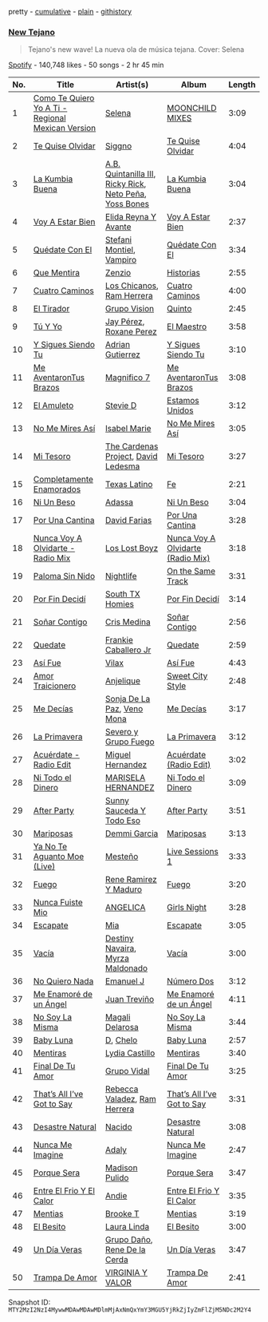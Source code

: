 pretty - [cumulative](/playlists/cumulative/37i9dQZF1DX19FiqS4SYCP.md) - [plain](/playlists/plain/37i9dQZF1DX19FiqS4SYCP) - [githistory](https://github.githistory.xyz/mackorone/spotify-playlist-archive/blob/main/playlists/plain/37i9dQZF1DX19FiqS4SYCP)

### [New Tejano](https://open.spotify.com/playlist/37i9dQZF1DX19FiqS4SYCP)

> Tejano's new wave! La nueva ola de música tejana\. Cover: Selena

[Spotify](https://open.spotify.com/user/spotify) - 140,748 likes - 50 songs - 2 hr 45 min

| No. | Title | Artist(s) | Album | Length |
|---|---|---|---|---|
| 1 | [Como Te Quiero Yo A Ti \- Regional Mexican Version](https://open.spotify.com/track/4PUcIVtKlu3QXDraTWoleG) | [Selena](https://open.spotify.com/artist/6IE6z7DcZIT4Ml3Fh5Ivch) | [MOONCHILD MIXES](https://open.spotify.com/album/71Om9aLEMuwpmB0POX3amC) | 3:09 |
| 2 | [Te Quise Olvidar](https://open.spotify.com/track/2VNxymCFckL4FxsJ0VEn1q) | [Siggno](https://open.spotify.com/artist/6RTlv2UCWtRggV0rIo5TrN) | [Te Quise Olvidar](https://open.spotify.com/album/7DwEZWWBh00kkpUaFukdyE) | 4:04 |
| 3 | [La Kumbia Buena](https://open.spotify.com/track/7nbOH6UIl4bzK4N8xEYt07) | [A.B\. Quintanilla III](https://open.spotify.com/artist/5MP9bH9aUryiKQeUvABLIU), [Ricky Rick](https://open.spotify.com/artist/6BzRBfSDqaGM9lrG0YqO90), [Neto Peña](https://open.spotify.com/artist/0U5RYP2HMdGv2GhicLhkOI), [Yoss Bones](https://open.spotify.com/artist/0SmgVe3giVHaJjGmIz8xA4) | [La Kumbia Buena](https://open.spotify.com/album/28win3IYwvbgwb2D7imb23) | 3:04 |
| 4 | [Voy A Estar Bien](https://open.spotify.com/track/06LWooYxygsiwZOpDRmDNd) | [Elida Reyna Y Avante](https://open.spotify.com/artist/6FgcIpZBpVNOXHniQX9Oml) | [Voy A Estar Bien](https://open.spotify.com/album/1Y7pop8HETN2A8a7AVISXC) | 2:37 |
| 5 | [Quédate Con El](https://open.spotify.com/track/11QBmPdodhQsekFGZNYenY) | [Stefani Montiel](https://open.spotify.com/artist/68itzJPfdDLNgLecpEfaHI), [Vampiro](https://open.spotify.com/artist/0tzcColcnmXRisPnbE9VlK) | [Quédate Con El](https://open.spotify.com/album/0VAvg1yg2eL7TmReNFopnt) | 3:34 |
| 6 | [Que Mentira](https://open.spotify.com/track/0uj22DquolnlzugVhJyL3L) | [Zenzio](https://open.spotify.com/artist/6ByST7GNSkwOdZNonKr1Dg) | [Historias](https://open.spotify.com/album/24zRLTmgWMv01DSs1E3eQI) | 2:55 |
| 7 | [Cuatro Caminos](https://open.spotify.com/track/5e6sA4oUXLg7RDAgzMrpxr) | [Los Chicanos](https://open.spotify.com/artist/4CtmyXgladHink6882NHrX), [Ram Herrera](https://open.spotify.com/artist/36wLXYkjSzjSqQ41WcVczE) | [Cuatro Caminos](https://open.spotify.com/album/3EBl5JgK5IIjHGYcvebEyE) | 4:00 |
| 8 | [El Tirador](https://open.spotify.com/track/72jjeE9Vil9td0fRYrYVtf) | [Grupo Vision](https://open.spotify.com/artist/4WKOljIFPLglGQFFEK2HHJ) | [Quinto](https://open.spotify.com/album/5JYkTglD3KHRoBM3y42tCW) | 2:45 |
| 9 | [Tú Y Yo](https://open.spotify.com/track/36TiDvL5RmBeUs3W7Hh8Pr) | [Jay Pérez](https://open.spotify.com/artist/4YqSt6mlUQUKuPLsMTDWTC), [Roxane Perez](https://open.spotify.com/artist/35fvVqewj6umjnkCVNzV6V) | [El Maestro](https://open.spotify.com/album/6mqGvKuHLqYoAoCSMLkHj2) | 3:58 |
| 10 | [Y Sigues Siendo Tu](https://open.spotify.com/track/0pZhbuOqf3aO7U3scNQFEa) | [Adrian Gutierrez](https://open.spotify.com/artist/4WGAoIeSbercuZ6QRYitic) | [Y Sigues Siendo Tu](https://open.spotify.com/album/1LoHFvlwyybAXlR2uyr7JJ) | 3:10 |
| 11 | [Me AventaronTus Brazos](https://open.spotify.com/track/7g3iaR8GqMxSu3aoioQVB6) | [Magnifico 7](https://open.spotify.com/artist/6zuG09EcKizF0eInZDECWm) | [Me AventaronTus Brazos](https://open.spotify.com/album/0HyEqogdn00njcAvcERo0U) | 3:08 |
| 12 | [El Amuleto](https://open.spotify.com/track/686Fy8OcDeIuLSrojeDRdB) | [Stevie D](https://open.spotify.com/artist/5wwbWPiUZIgjYL2Al35scc) | [Estamos Unidos](https://open.spotify.com/album/7bNQ2cpz0PmfR7lQLskJrE) | 3:12 |
| 13 | [No Me Mires Así](https://open.spotify.com/track/0gikv397tFOxDdS3LvniqN) | [Isabel Marie](https://open.spotify.com/artist/1i4JicYEjrRhkORObJYf89) | [No Me Mires Así](https://open.spotify.com/album/56XSJKrTtu8k5SfKTlHI2z) | 3:05 |
| 14 | [Mi Tesoro](https://open.spotify.com/track/1tIcWX7l6ONDoomJWeizc5) | [The Cardenas Project](https://open.spotify.com/artist/10drv2wv284hpG7j1XLJFt), [David Ledesma](https://open.spotify.com/artist/10BCZee745Q0CYq61V2erB) | [Mi Tesoro](https://open.spotify.com/album/4Y0NtgWtAJvRvgo20xYRHy) | 3:27 |
| 15 | [Completamente Enamorados](https://open.spotify.com/track/1BlB8hz7J2RWgfyfPb56IH) | [Texas Latino](https://open.spotify.com/artist/4kPRMVSvX8w6G8bNIOLDaa) | [Fe](https://open.spotify.com/album/0x1psk0bOqvKzFIXg0kKa4) | 2:21 |
| 16 | [Ni Un Beso](https://open.spotify.com/track/2y14VU6cH3CrwW4dK38rlR) | [Adassa](https://open.spotify.com/artist/72kqSqk124Vnl1wtT6q9Fh) | [Ni Un Beso](https://open.spotify.com/album/0XLIIlnNmBnwOnZgvjePLp) | 3:04 |
| 17 | [Por Una Cantina](https://open.spotify.com/track/3BOfif4vJLha8mEkSXBQGV) | [David Farias](https://open.spotify.com/artist/4sMapIElnnyICCw5HzpElc) | [Por Una Cantina](https://open.spotify.com/album/3lDhrqJKRw8ZjU23TkTWpC) | 3:28 |
| 18 | [Nunca Voy A Olvidarte \- Radio Mix](https://open.spotify.com/track/4BE1uum58SKMg355mqJ1uW) | [Los Lost Boyz](https://open.spotify.com/artist/6exu6higN1IqyJ8kh5xU7K) | [Nunca Voy A Olvidarte \(Radio Mix\)](https://open.spotify.com/album/5UIk6eb8N8pcQSTk8pLVs9) | 3:18 |
| 19 | [Paloma Sin Nido](https://open.spotify.com/track/2DWsob6FCQvvqBhgBCzKxW) | [Nightlife](https://open.spotify.com/artist/2Ze33LupiJwJ9L7HusVyg8) | [On the Same Track](https://open.spotify.com/album/2XrPpixSLRPPOWRHEkTc2K) | 3:31 |
| 20 | [Por Fin Decidí](https://open.spotify.com/track/3IqyM1UkxCobbGc3uUN0XL) | [South TX Homies](https://open.spotify.com/artist/7yMp1Rpn2cWmZxvK4B95xq) | [Por Fin Decidí](https://open.spotify.com/album/1kgbKExAs7N14nY4nkLyMl) | 3:14 |
| 21 | [Soñar Contigo](https://open.spotify.com/track/271wwJ5SCaRqL9UglOu2KQ) | [Cris Medina](https://open.spotify.com/artist/61wVOp8MGMPQi3ZGvtGKpx) | [Soñar Contigo](https://open.spotify.com/album/79Y5ZqObPz9ggm1LHRZ5ab) | 2:56 |
| 22 | [Quedate](https://open.spotify.com/track/10aPjP4AFszpLKNPoQeJv7) | [Frankie Caballero Jr](https://open.spotify.com/artist/0XjGSfT3w9gccHfxcSFBCR) | [Quedate](https://open.spotify.com/album/2tcNInfjOxe4iJ4tq0V6bb) | 2:59 |
| 23 | [Así Fue](https://open.spotify.com/track/0rFblCCLFidTJBvLzJna19) | [Vilax](https://open.spotify.com/artist/2COneGRGNI8iBBjrYN0xHr) | [Así Fue](https://open.spotify.com/album/0pufIKSnkJQ9LPzaUBrBxf) | 4:43 |
| 24 | [Amor Traicionero](https://open.spotify.com/track/3NxxwK9L9Rxa8jTnRsh1OP) | [Anjelique](https://open.spotify.com/artist/5rUYI9AFsyUjwAYbQgl6Ww) | [Sweet City Style](https://open.spotify.com/album/0OATyzRpcnzyIwdcQ1W8pb) | 2:48 |
| 25 | [Me Decías](https://open.spotify.com/track/4i827y4gh3TA5mgFhCVDov) | [Sonja De La Paz](https://open.spotify.com/artist/4Z8RA77GGwuKlmpv5pLhR3), [Veno Mona](https://open.spotify.com/artist/37IPrPpo8zMf7SZ0qpMJpL) | [Me Decías](https://open.spotify.com/album/0NXgONfNEWQjke0cnaNKkZ) | 3:17 |
| 26 | [La Primavera](https://open.spotify.com/track/7et8aJ6TWT1tkkz94qAut3) | [Severo y Grupo Fuego](https://open.spotify.com/artist/6KZCZ4IGZLiJpvVysat6F6) | [La Primavera](https://open.spotify.com/album/6sE3Ckmu17RGYHFt2Hn4Hp) | 3:12 |
| 27 | [Acuérdate \- Radio Edit](https://open.spotify.com/track/2DCtNvMoYlYY3BujKpIxuu) | [Miguel Hernandez](https://open.spotify.com/artist/7BMCqnzzxaHokaimfVVzBF) | [Acuérdate \(Radio Edit\)](https://open.spotify.com/album/6lvLn0vnccMwGKD77kkAcz) | 3:02 |
| 28 | [Ni Todo el Dinero](https://open.spotify.com/track/32YP9PixXHJNLHvJWDlleP) | [MARISELA HERNANDEZ](https://open.spotify.com/artist/0hpmUWNOBWVBpjOHv54CFZ) | [Ni Todo el Dinero](https://open.spotify.com/album/0cu4MjortdALwwc0C5ImBR) | 3:09 |
| 29 | [After Party](https://open.spotify.com/track/0fwJhJYyD9tJcroxnKd6ts) | [Sunny Sauceda Y Todo Eso](https://open.spotify.com/artist/2KXYZbOjSl5DpNSFgOqFjP) | [After Party](https://open.spotify.com/album/4OPLsWeoUhOkq1R638KQnW) | 3:51 |
| 30 | [Mariposas](https://open.spotify.com/track/1Wrecl8aAHUDAYvLk40T4A) | [Demmi Garcia](https://open.spotify.com/artist/710H12NnJsInoaPljAMeuu) | [Mariposas](https://open.spotify.com/album/2a8oKOwOI3JO3SDpsvWTWd) | 3:13 |
| 31 | [Ya No Te Aguanto Moe \(Live\)](https://open.spotify.com/track/19XFBzG7g1PgRLGnGkLtZO) | [Mesteño](https://open.spotify.com/artist/4sDNXNlCrk7zHUZTYggE4K) | [Live Sessions 1](https://open.spotify.com/album/5AA8HtoQotv2XEHRyi29tX) | 3:33 |
| 32 | [Fuego](https://open.spotify.com/track/72AVNndCkM5kUUcKBS5pjD) | [Rene Ramirez Y Maduro](https://open.spotify.com/artist/6KTFRnm6tChi6OheSZqlJH) | [Fuego](https://open.spotify.com/album/4PYq6JhFzSGwC3ayQxfna6) | 3:20 |
| 33 | [Nunca Fuiste Mio](https://open.spotify.com/track/0gP1ympsL6ff8wIqo80eLB) | [ANGELICA](https://open.spotify.com/artist/0pFaDLD1l1EmgZyVSIlZ50) | [Girls Night](https://open.spotify.com/album/41UvCBCVsilTGZF6jgfXyM) | 3:28 |
| 34 | [Escapate](https://open.spotify.com/track/4BmeGs3pWDmCB060bZlJdq) | [Mia](https://open.spotify.com/artist/1QLoe4M9MBhNEQzOnpO9t5) | [Escapate](https://open.spotify.com/album/5yuEwmyEjOJCRfoln9KZ2c) | 3:05 |
| 35 | [Vacía](https://open.spotify.com/track/0MA7XbFRqIB55H7HOLZImY) | [Destiny Navaira](https://open.spotify.com/artist/3od00zk4OBhNuBGEIsqZ6e), [Myrza Maldonado](https://open.spotify.com/artist/4lDrc1fp7FQT0wYguA1cmk) | [Vacía](https://open.spotify.com/album/5VSAXB0RpdLQRdBRQAeP2g) | 3:00 |
| 36 | [No Quiero Nada](https://open.spotify.com/track/4C2BBpBPFGhCPnWTG52kQv) | [Emanuel J](https://open.spotify.com/artist/3zFXGHNABaAKnak0jm1EDq) | [Número Dos](https://open.spotify.com/album/4w2OL4DBZWL2GCb7hqaY07) | 3:12 |
| 37 | [Me Enamoré de un Ángel](https://open.spotify.com/track/7nlh8QxxK8zaEZP4fM34Gd) | [Juan Treviño](https://open.spotify.com/artist/0Gct7JOgXGrHRMaeQNCtvG) | [Me Enamoré de un Ángel](https://open.spotify.com/album/1melzNhjW9NP9TkXDcuJU3) | 4:11 |
| 38 | [No Soy La Misma](https://open.spotify.com/track/7auzwz7CpZaWkoImZpJ7nJ) | [Magali Delarosa](https://open.spotify.com/artist/7FadHQQ1vm93uZ6bAg2asc) | [No Soy La Misma](https://open.spotify.com/album/6JQUo2owykXVHzeAcXOqO8) | 3:44 |
| 39 | [Baby Luna](https://open.spotify.com/track/2esIHai39DyjOVdATc4IQo) | [D](https://open.spotify.com/artist/3z19maDGixbm2cj9WBaslb), [Chelo](https://open.spotify.com/artist/4vidKEkrzEnYWOuLcglMpw) | [Baby Luna](https://open.spotify.com/album/7k3fAmTcMwvDbT41SsFOPO) | 2:57 |
| 40 | [Mentiras](https://open.spotify.com/track/2lrZc4nus9FGtEGVYxUff6) | [Lydia Castillo](https://open.spotify.com/artist/2gG3FWRRb5Tm50fymompvs) | [Mentiras](https://open.spotify.com/album/6VaK942FzmA4EAGJCf9vyu) | 3:40 |
| 41 | [Final De Tu Amor](https://open.spotify.com/track/2z5Hj2JKmUsQUzQ9TIYRhD) | [Grupo Vidal](https://open.spotify.com/artist/7FCNesSEoaPmxc0eofRG4X) | [Final De Tu Amor](https://open.spotify.com/album/5w9djEjJOX1Fw0wAPcqjCv) | 3:25 |
| 42 | [That’s All I’ve Got to Say](https://open.spotify.com/track/5KsPuanYxsDOWzimkg8mpq) | [Rebecca Valadez](https://open.spotify.com/artist/6tdZAJLugGpySw6MoKxaet), [Ram Herrera](https://open.spotify.com/artist/36wLXYkjSzjSqQ41WcVczE) | [That’s All I’ve Got to Say](https://open.spotify.com/album/1NR8IEBqpsCxqD1vLNFD3u) | 3:31 |
| 43 | [Desastre Natural](https://open.spotify.com/track/5zk1dmLSh2CUHx6GLcFGwZ) | [Nacido](https://open.spotify.com/artist/030pUjPAmGDilkdlhevID5) | [Desastre Natural](https://open.spotify.com/album/1htmaiKnpjjbP3LubmTGDT) | 3:08 |
| 44 | [Nunca Me Imagine](https://open.spotify.com/track/6zPsXyvfaNhUn3SUySKbjT) | [Adaly](https://open.spotify.com/artist/032x2zeoMF26XF3TwSXccg) | [Nunca Me Imagine](https://open.spotify.com/album/6fmwfryuaaG0HJ1kuRo3mh) | 2:47 |
| 45 | [Porque Sera](https://open.spotify.com/track/49mlIVwL62ml0RIi01u5RB) | [Madison Pulido](https://open.spotify.com/artist/3uqd6Xta3sWDMEZha0dzwz) | [Porque Sera](https://open.spotify.com/album/3SUWloH93tzFK5eexbgt7L) | 3:47 |
| 46 | [Entre El Frio Y El Calor](https://open.spotify.com/track/3co2ntpL25hvhBdFPBYi7e) | [Andie](https://open.spotify.com/artist/499w0AaAbuVL9IIHbz0ZYT) | [Entre El Frio Y El Calor](https://open.spotify.com/album/3Wb6WdFhg4n6b2vZ4XSfsb) | 3:35 |
| 47 | [Mentias](https://open.spotify.com/track/4aFMxSqCWFOiOShZd1A7pK) | [Brooke T](https://open.spotify.com/artist/0TGrOzaMZ5jiCXcDHffOPQ) | [Mentias](https://open.spotify.com/album/04v5L3ENKr0WXoVGNzTNpv) | 3:19 |
| 48 | [El Besito](https://open.spotify.com/track/7JFf66uFq9EPIw3cpWtW24) | [Laura Linda](https://open.spotify.com/artist/2XvOA1fHrftWGiozWqDE8K) | [El Besito](https://open.spotify.com/album/5vABWrnPksWrN6PPjxpkoK) | 3:00 |
| 49 | [Un Día Veras](https://open.spotify.com/track/4zsvbSpkG5AXAHp6PeKSIV) | [Grupo Daño](https://open.spotify.com/artist/1MB82Th55brI9PDoanCs9k), [Rene De la Cerda](https://open.spotify.com/artist/1U5bYBgPSlRchxFEWTtlAl) | [Un Día Veras](https://open.spotify.com/album/4p0U6WFwIt5wkFOiC2GAr9) | 3:47 |
| 50 | [Trampa De Amor](https://open.spotify.com/track/57F578ly3EvpEBfFEjyLnr) | [VIRGINIA Y VALOR](https://open.spotify.com/artist/6oMnQnH1MXHBe8KUbr4b5u) | [Trampa De Amor](https://open.spotify.com/album/59hUGuWWDjm6PMXDuJjHq6) | 2:41 |

Snapshot ID: `MTY2MzI2NzI4MywwMDAwMDAwMDlmMjAxNmQxYmY3MGU5YjRkZjIyZmFlZjM5NDc2M2Y4`
